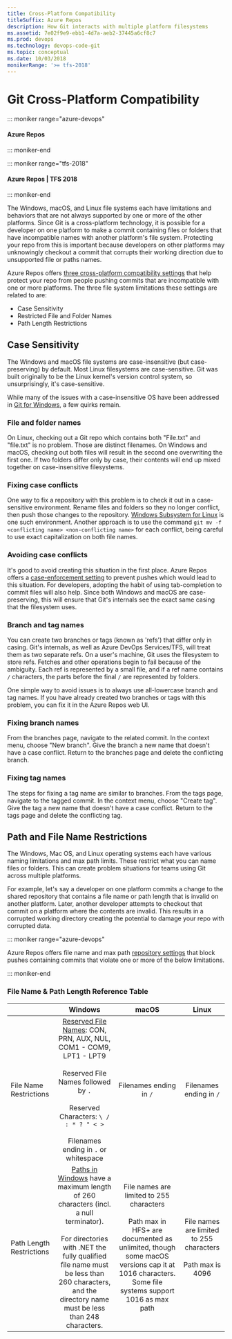 ```yaml
---
title: Cross-Platform Compatibility
titleSuffix: Azure Repos
description: How Git interacts with multiple platform filesystems
ms.assetid: 7e02f9e9-ebb1-4d7a-aeb2-37445a6cf8c7
ms.prod: devops
ms.technology: devops-code-git
ms.topic: conceptual
ms.date: 10/03/2018
monikerRange: '>= tfs-2018'
---
```


# Git Cross-Platform Compatibility

::: moniker range="azure-devops"

#### Azure Repos

::: moniker-end

::: moniker range="tfs-2018"

#### Azure Repos | TFS 2018

::: moniker-end

The Windows, macOS, and Linux file systems each have limitations and behaviors that are not always supported by one or more of the other platforms. Since Git is a cross-platform technology, it is possible for a developer on one platform to make a commit containing files or folders that have incompatible names with another platform's file system. Protecting your repo from this is important because developers on other platforms may unknowingly checkout a commit that corrupts their working direction due to unsupported file or paths names.

Azure Repos offers [three cross-platform compatibility settings](repository-settings.md) that help protect your repo from people pushing commits that are incompatible with one or more platforms. The three file system limitations these settings are related to are:

- Case Sensitivity
- Restricted File and Folder Names
- Path Length Restrictions

## Case Sensitivity

The Windows and macOS file systems are case-insensitive (but case-preserving) by default.
Most Linux filesystems are case-sensitive.
Git was built originally to be the Linux kernel's version control system, so unsurprisingly, it's case-sensitive.

While many of the issues with a case-insensitive OS have been addressed in [Git for Windows](http://gitforwindows.org/), a few quirks remain.

### File and folder names

On Linux, checking out a Git repo which contains both "File.txt" and "file.txt" is no problem.
Those are distinct filenames.
On Windows and macOS, checking out both files will result in the second one overwriting the first one.
If two folders differ only by case, their contents will end up mixed together on case-insensitive filesystems.

### Fixing case conflicts

One way to fix a repository with this problem is to check it out in a case-sensitive environment.
Rename files and folders so they no longer conflict, then push those changes to the repository.
[Windows Subsystem for Linux](/windows/wsl/about) is one such environment.
Another approach is to use the command `git mv -f <conflicting name> <non-conflicting name>` for each conflict, being careful to use exact capitalization on both file names.

### Avoiding case conflicts

It's good to avoid creating this situation in the first place.
Azure Repos offers a [case-enforcement setting](repository-settings.md) to prevent pushes which would lead to this situation.
For developers, adopting the habit of using tab-completion to commit files will also help.
Since both Windows and macOS are case-preserving, this will ensure that Git's internals see the exact same casing that the filesystem uses.

### Branch and tag names

You can create two branches or tags (known as 'refs') that differ only in casing.
Git's internals, as well as Azure DevOps Services/TFS, will treat them as two separate refs.
On a user's machine, Git uses the filesystem to store refs.
Fetches and other operations begin to fail because of the ambiguity.
Each ref is represented by a small file, and if a ref name contains `/` characters, the parts before the final `/` are represented by folders.

One simple way to avoid issues is to always use all-lowercase branch and tag names.
If you have already created two branches or tags with this problem, you can fix it in the Azure Repos web UI.

### Fixing branch names

From the branches page, navigate to the related commit.
In the context menu, choose "New branch".
Give the branch a new name that doesn't have a case conflict.
Return to the branches page and delete the conflicting branch.

### Fixing tag names

The steps for fixing a tag name are similar to branches.
From the tags page, navigate to the tagged commit.
In the context menu, choose "Create tag".
Give the tag a new name that doesn't have a case conflict.
Return to the tags page and delete the conflicting tag.

## Path and File Name Restrictions

The Windows, Mac OS, and Linux operating systems each have various naming limitations and max path limits. These restrict what you can name files or folders. This can create problem situations for teams using Git across multiple platforms.

For example, let's say a developer on one platform commits a change to the shared repository that contains a file name or path length that is invalid on another platform. Later, another developer attempts to checkout that commit on a platform where the contents are invalid. This results in a corrupted working directory creating the potential to damage your repo with corrupted data.

::: moniker range="azure-devops"

Azure Repos offers file name and max path [repository settings](repository-settings.md) that block pushes containing commits that violate one or more of the below limitations.

::: moniker-end

### File Name & Path Length Reference Table
||Windows|macOS|Linux|
|--------------------------|:---------------------------------------------------------------------------------------------------------------------------------------------------------------------------------------:|:-----------------------:|:---------------------:|
| File Name Restrictions   | [Reserved File Names](https://docs.microsoft.com/windows/desktop/FileIO/naming-a-file): CON, PRN, AUX, NUL, COM1 - COM9, LPT1 - LPT9<br><br>Reserved File Names followed by `.`<br><br>Reserved Characters: `\ / : * ? " < >` <br><br> Filenames ending in `.` or whitespace | Filenames ending in `/` |Filenames ending in `/`|
| Path Length Restrictions | [Paths in Windows](https://docs.microsoft.com/windows/desktop/FileIO/naming-a-file#paths) have a maximum length of 260 characters (incl. a null terminator). <br><br>For directories with .NET the fully qualified file name must be less than 260 characters, and the directory name must be less than 248 characters.| File names are limited to 255 characters<br><br> Path max in HFS+ are documented as unlimited, though some macOS versions cap it at 1016 characters. Some file systems support 1016 as max path | File names are limited to 255 characters<br><br> Path max is 4096 |